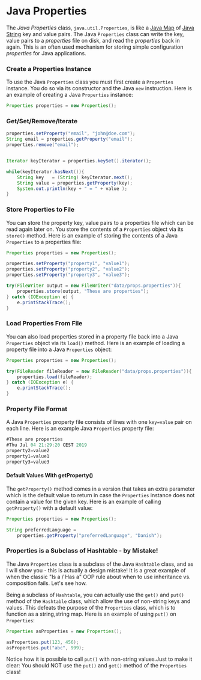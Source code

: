 # Java Properties

The _Java_ _Properties_ class, `java.util.Properties`, is like a [Java Map](https://jenkov.com/tutorials/java-collections/map.html) of [Java String](https://jenkov.com/java/strings.html) key and value pairs. The Java `Properties` class can write the key, value pairs to a _properties_ file on disk, and read the _properties_ back in again. This is an often used mechanism for storing simple configuration _properties_ for Java applications.



### Create a Properties Instance

To use the Java `Properties` class you must first create a `Properties` instance. You do so via its constructor and the Java `new` instruction. Here is an example of creating a Java `Properties` instance:

```java
Properties properties = new Properties();
```

### Get/Set/Remove/Iterate



```java
properties.setProperty("email", "john@doe.com");
String email = properties.getProperty("email");
properties.remove("email");


Iterator keyIterator = properties.keySet().iterator();

while(keyIterator.hasNext()){
    String key   = (String) keyIterator.next();
    String value = properties.getProperty(key);
    System.out.println(key + " = " + value );
}
```



### Store Properties to File

You can store the property key, value pairs to a properties file which can be read again later on. You store the contents of a `Properties` object via its `store()` method. Here is an example of storing the contents of a Java `Properties` to a properties file:

```java
Properties properties = new Properties();

properties.setProperty("property1", "value1");
properties.setProperty("property2", "value2");
properties.setProperty("property3", "value3");

try(FileWriter output = new FileWriter("data/props.properties")){
    properties.store(output, "These are properties");
} catch (IOException e) {
    e.printStackTrace();
}
```



### Load Properties From File

You can also load properties stored in a property file back into a Java `Properties` object via its `load()` method. Here is an example of loading a property file into a Java `Properties` object:

```java
Properties properties = new Properties();

try(FileReader fileReader = new FileReader("data/props.properties")){
    properties.load(fileReader);
} catch (IOException e) {
    e.printStackTrace();
}
```

### Property File Format

A Java `Properties` property file consists of lines with one `key=value` pair on each line. Here is an example Java `Properties` property file:

```java
#These are properties
#Thu Jul 04 21:29:20 CEST 2019
property2=value2
property1=value1
property3=value3
```



#### Default Values With getProperty()

The `getProperty()` method comes in a version that takes an extra parameter which is the default value to return in case the `Properties` instance does not contain a value for the given key. Here is an example of calling `getProperty()` with a default value:

```java
Properties properties = new Properties();

String preferredLanguage =
    properties.getProperty("preferredLanguage", "Danish");
```

### Properties is a Subclass of Hashtable - by Mistake!

The Java `Properties` class is a subclass of the Java `Hashtable` class, and as I will show you - this is actually a design mistake! It is a great example of when the classic "Is a / Has a" OOP rule about when to use inheritance vs. composition fails. Let's see how.

Being a subclass of `Hashtable`, you can actually use the `get()` and `put()` method of the `Hashtable` class, which allow the use of non-string keys and values. This defeats the purpose of the `Properties` class, which is to function as a string,string map. Here is an example of using `put()` on `Properties`:

```java
Properties asProperties = new Properties();

asProperties.put(123, 456);
asProperties.put("abc", 999);
```

Notice how it is possible to call `put()` with non-string values.Just to make it clear: You should NOT use the `put()` and `get()` method of the `Properties` class!

